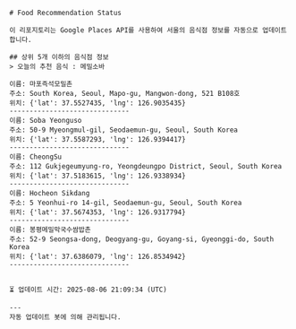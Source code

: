 
    # Food Recommendation Status

    이 리포지토리는 Google Places API를 사용하여 서울의 음식점 정보를 자동으로 업데이트합니다.

    ## 상위 5개 이하의 음식점 정보
    > 오늘의 추천 음식 : 메밀소바

	이름: 마포즉석모밀촌
	주소: South Korea, Seoul, Mapo-gu, Mangwon-dong, 521 B108호
	위치: {'lat': 37.5527435, 'lng': 126.9035435}
	------------------------------
	이름: Soba Yeonguso
	주소: 50-9 Myeongmul-gil, Seodaemun-gu, Seoul, South Korea
	위치: {'lat': 37.5587293, 'lng': 126.9394417}
	------------------------------
	이름: CheongSu
	주소: 112 Gukjegeumyung-ro, Yeongdeungpo District, Seoul, South Korea
	위치: {'lat': 37.5183615, 'lng': 126.9338934}
	------------------------------
	이름: Hocheon Sikdang
	주소: 5 Yeonhui-ro 14-gil, Seodaemun-gu, Seoul, South Korea
	위치: {'lat': 37.5674353, 'lng': 126.9317794}
	------------------------------
	이름: 봉평메밀막국수쌈밥촌
	주소: 52-9 Seongsa-dong, Deogyang-gu, Goyang-si, Gyeonggi-do, South Korea
	위치: {'lat': 37.6386079, 'lng': 126.8534942}
	------------------------------


    ⏳ 업데이트 시간: 2025-08-06 21:09:34 (UTC)

    ---
    자동 업데이트 봇에 의해 관리됩니다.
    